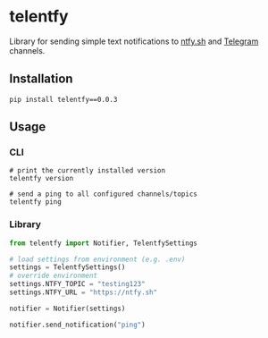 # telentfy

Library for sending simple text notifications to [ntfy.sh][] and [Telegram][] channels.

## Installation

```shell
pip install telentfy==0.0.3
```

## Usage

### CLI

```shell
# print the currently installed version
telentfy version

# send a ping to all configured channels/topics
telentfy ping
```

### Library

```python
from telentfy import Notifier, TelentfySettings

# load settings from environment (e.g. .env)
settings = TelentfySettings()
# override environment
settings.NTFY_TOPIC = "testing123"
settings.NTFY_URL = "https://ntfy.sh"

notifier = Notifier(settings)

notifier.send_notification("ping")
```

<!-- References -->
[ntfy.sh]: <https://ntfy.sh>
[Telegram]: <https://telegram.org>
